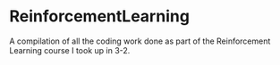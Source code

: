# ReinforcementLearning
A compilation of all the coding work done as part of the Reinforcement Learning course I took up in 3-2.
